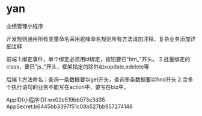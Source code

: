# yan
业绩管理小程序

开发规则通用所有变量命名采用驼峰命名规则所有方法请加注释，复杂业务添加详细注释

前端 1.绑定事件，单个绑定必须用id绑定，按钮要已"btn_"开头。 2.批量绑定的class，要已"js_"开头，框架指定的除外如xupdate,xdelete等

后端 1.方法命名：查询一条数据要以get开头，查询多条数据要以find开头 2.含多个执行语句的业务不能写在action中，要写在biz中。

AppID(小程序ID):wx02e519bb073e3d35 AppSecret:b6445bb3397f51c08b527bb957274148

